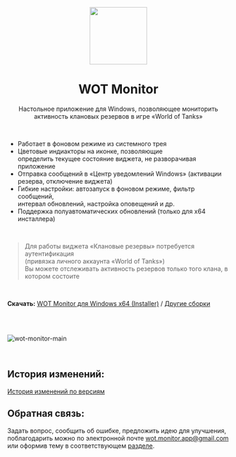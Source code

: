 <p align="center">
  <img src="https://user-images.githubusercontent.com/24222149/115955361-ab72ad80-a4fe-11eb-9f3e-9488e8808dd9.png" height="130">
  <h1 align="center">WOT Monitor</h1>
  <p align="center">
<!-- <a href="https://github.com/WahaWaher/wot-monitor/releases">
	<img src="https://img.shields.io/github/package-json/v/WahaWaher/wot-monitor?label=%D0%92%D0%B5%D1%80%D1%81%D0%B8%D1%8F&style=flat-square" alt="asd">
    </a> -->
  </p>
  <p align="center">Настольное приложение для Windows, позволяющее мониторить <br> активность клановых резервов в игре «World of Tanks»<p>
</p>

<br>

* Работает в фоновом режиме из системного трея
* Цветовые индиакторы на иконке, позволяющие <br> определить текущее состояние виджета, не разворачивая приложение
* Отправка сообщений в «Центр уведомлений Windows» (активации резерва, отключение виджета)
* Гибкие настройки: автозапуск в фоновом режиме, фильтр сообщений, <br> интервал обновлений, настройка оповещений и др.
* Поддержка полуавтоматических обновлений (только для x64 инсталлера)

<br>

> Для работы виджета «Клановые резервы» потребуется аутентификация <br> (привязка личного аккаунта «World of Tanks») <br>
> Вы можете отслеживать активность резервов только того клана, в котором состоите

<br>

**Скачать:** [WOT Monitor для Windows x64 (Installer)](https://github.com/WahaWaher/wot-monitor/releases/download/v1.0.3/wot-monitor-1.0.3-setup-win-x64.exe) / [Другие сборки](https://github.com/WahaWaher/wot-monitor/releases/)

<br><br>

![wot-monitor-main](https://user-images.githubusercontent.com/24222149/115959951-77f04d00-a517-11eb-94af-6b22ba286235.png)

<br>

## История изменений:
<a href="https://github.com/WahaWaher/wot-monitor/blob/main/CHANGELOG.md">История изменений по версиям</a>

## Обратная связь:
Задать вопрос, сообщить об ошибке, предложить идею для улучшения, поблагодарить можно по электронной почте <a href="mailto:wot.monitor.app@gmail.com">wot.monitor.app@gmail.com</a> или оформив тему в соответствующем [разделе](https://github.com/WahaWaher/wot-monitor/issues).